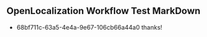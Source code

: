## OpenLocalization Workflow Test MarkDown
* 68bf711c-63a5-4e4a-9e67-106cb66a44a0 thanks!

<!--HONumber=Jul16_HO2-->


